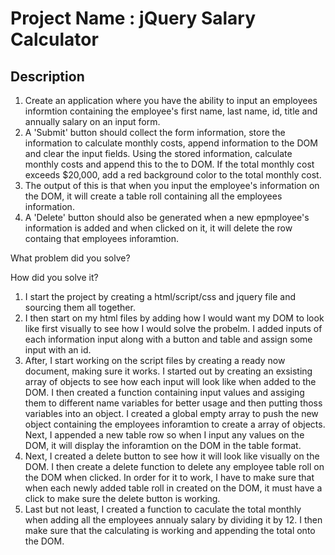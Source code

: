 # Project Name : jQuery Salary Calculator

## Description

1. Create an application where you have the ability to input an employees informtion containing 
the employee's first name, last name, id, title and annually salary on an input form. 
2. A 'Submit' button should collect the form information, store the information to calculate monthly costs, append information to the DOM and clear the input fields. Using the stored information, calculate monthly costs and append this to the to DOM. If the total monthly cost exceeds $20,000, add a red background color to the total monthly cost.
3. The output of this is that when you input the employee's information on the DOM, it will 
create a table roll containing all the employees information. 
4. A 'Delete' button should also be generated when a new epmployee's information is added and when clicked on it, it will delete the row containg that employees inforamtion. 

What problem did you solve? 


How did you solve it?

1. I start the project by creating a html/script/css and jquery file and sourcing them all together. 
2. I then start on my html files by adding how I would want my DOM to look like first visually to see
how I would solve the probelm. I added inputs of each information input along with a button and table 
and assign some input with an id. 
3. After, I start working on the script files by creating a ready now document, making sure it works. 
I started out by creating an exsisting array of objects to see how each input will look like when added
to the DOM. I then created a function containing input values and assiging them to different name variables for better usage and then putting thoss variables into an object. I created a global empty array to push the new object containing the employees inforamtion to create a array of objects. Next, I appended a new table row so when I input any values on the DOM, it will display the inforamtion on the DOM in the table format. 
4. Next, I created a delete button to see how it will look like visually on the DOM. I then create a delete function to delete any employee table roll on the DOM when clicked. In order for it to work, I have to make sure that when each newly added table roll in created on the DOM, it must have a click to make sure the delete button is working. 
5. Last but not least, I created a function to caculate the total monthly when adding all the employees annualy salary by dividing it by 12. I then make sure that the calculating is working and appending the total onto the DOM. 
